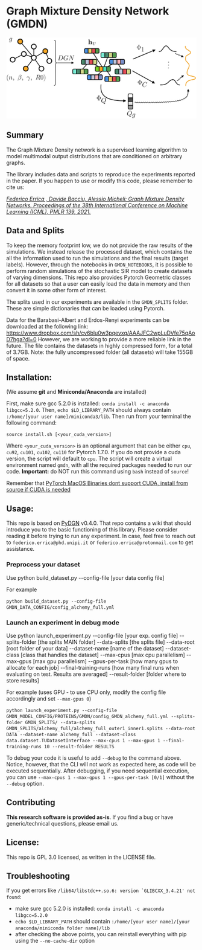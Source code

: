 # Graph Mixture Density Network (GMDN)
![](https://github.com/diningphil/graph-mixture-density-networks/blob/master/images/gmdn.png)

## Summary
The Graph Mixture Density network is a supervised learning algorithm to model multimodal output distributions that are conditioned on arbitrary graphs.

The library includes data and scripts to reproduce the experiments reported in the paper. If you happen to use or modify this code, please remember to cite us:

[*Federico Errica , Davide Bacciu, Alessio Micheli: Graph Mixture Density Networks. Proceedings of the 38th International Conference on Machine Learning (ICML), PMLR 139, 2021.*](https://arxiv.org/abs/2012.03085)

## Data and Splits
To keep the memory footprint low, we do not provide the raw results of the simulations. We instead release the processed dataset, which contains the all the information used to run the simulations and the final results (target labels). However, through the notebooks in `GMDN_NOTEBOOKS`, it is possible to perform random simulations of the stochastic SIR model to create datasets of varying dimensions. This repo also provides Pytorch Geometric classes for all datasets
so that a user can easily load the data in memory and then convert it in some other form of interest.

The splits used in our experiments are available in the `GMDN_SPLITS` folder. These are simple dictionaries that can be loaded using Pytorch.

Data for the Barabasi-Albert and Erdos-Renyi experiments can be downloaded at the following link: https://www.dropbox.com/sh/cv6blu0w3pqevxq/AAAJFC2wpLuDVfe75qAoD7hga?dl=0
However, we are working to provide a more reliable link in the future.
The file contains the datasets in highly compressed form, for a total of 3.7GB. Note: the fully uncompressed folder (all datasets) will take 155GB of space.

## Installation:
(We assume **git** and **Miniconda/Anaconda** are installed)

First, make sure gcc 5.2.0 is installed: ``conda install -c anaconda libgcc=5.2.0``. Then, ``echo $LD_LIBRARY_PATH`` should always contain ``:/home/[your user name]/miniconda3/lib``. Then run from your terminal the following command:

    source install.sh [<your_cuda_version>]

Where `<your_cuda_version>` is an optional argument that can be either `cpu`, `cu92`, `cu101`, `cu102`, `cu110` for Pytorch 1.7.0. If you do not provide a cuda version, the script will default to `cpu`. The script will create a virtual environment named `gmdn`, with all the required packages needed to run our code. **Important:** do NOT run this command using `bash` instead of `source`!

Remember that [PyTorch MacOS Binaries dont support CUDA, install from source if CUDA is needed](https://pytorch.org/get-started/locally/)

## Usage:

This repo is based on [PyDGN](https://github.com/diningphil/PyDGN) v0.4.0. That repo contains a wiki that should introduce you to the basic functioning of this library. Please consider reading it before trying to run any experiment. In case, feel free to reach out to `federico.errica@phd.unipi.it` or `federico.errica@protonmail.com` to get assistance.

### Preprocess your dataset
Use
    python build_dataset.py --config-file [your data config file]

For example

    python build_dataset.py --config-file GMDN_DATA_CONFIG/config_alchemy_full.yml

### Launch an experiment in debug mode
Use
    python launch_experiment.py --config-file [your exp. config file] --splits-folder [the splits MAIN folder] --data-splits [the splits file] --data-root [root folder of your data] --dataset-name [name of the dataset] --dataset-class [class that handles the dataset] --max-cpus [max cpu parallelism] --max-gpus [max gpu parallelism] --gpus-per-task [how many gpus to allocate for each job] --final-training-runs [how many final runs when evaluating on test. Results are averaged] --result-folder [folder where to store results]

For example (uses GPU - to use CPU only, modify the config file accordingly and set `--max-gpus 0`)

    python launch_experiment.py --config-file GMDN_MODEL_CONFIG/PROTEINS/GMDN/config_GMDN_alchemy_full.yml --splits-folder GMDN_SPLITS/ --data-splits GMDN_SPLITS/alchemy_full/alchemy_full_outer1_inner1.splits --data-root DATA --dataset-name alchemy_full --dataset-class data.dataset.TUDatasetInterface --max-cpus 1 --max-gpus 1 --final-training-runs 10 --result-folder RESULTS


To debug your code it is useful to add `--debug` to the command above. Notice, however, that the CLI will not work as expected here, as code will be executed sequentially. After debugging, if you need sequential execution, you can use `--max-cpus 1 --max-gpus 1 --gpus-per-task [0/1]` without the `--debug` option.

## Contributing
**This research software is provided as-is**.
If you find a bug or have generic/technical questions, please email us.

## License:
This repo is GPL 3.0 licensed, as written in the LICENSE file.

## Troubleshooting

If you get errors like ``/lib64/libstdc++.so.6: version `GLIBCXX_3.4.21' not found``:
* make sure gcc 5.2.0 is installed: ``conda install -c anaconda libgcc=5.2.0``
* ``echo $LD_LIBRARY_PATH`` should contain ``:/home/[your user name]/[your anaconda/miniconda folder name]/lib``
* after checking the above points, you can reinstall everything with pip using the ``--no-cache-dir`` option

